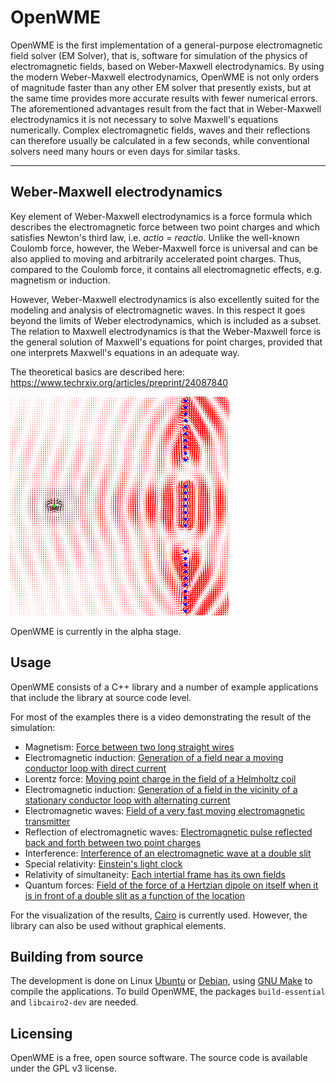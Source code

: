 # OpenWME

OpenWME is the first implementation of a general-purpose electromagnetic field solver (EM Solver), that is, software for simulation of the physics of electromagnetic fields, based on Weber-Maxwell electrodynamics. By using the modern Weber-Maxwell electrodynamics, OpenWME is not only orders of magnitude faster than any other EM solver that presently exists, but at the same time provides more accurate results with fewer numerical errors. The aforementioned advantages result from the fact that in Weber-Maxwell electrodynamics it is not necessary to solve Maxwell's equations numerically. Complex electromagnetic fields, waves and their reflections can therefore usually be calculated in a few seconds, while conventional solvers need many hours or even days for similar tasks.

------

## Weber-Maxwell electrodynamics

Key element of Weber-Maxwell electrodynamics is a force formula which describes the electromagnetic force between two point charges and which satisfies Newton's third law, i.e. *actio* = *reactio*. Unlike the well-known Coulomb force, however, the Weber-Maxwell force is universal and can be also applied to moving and arbitrarily accelerated point charges. Thus, compared to the Coulomb force, it contains all electromagnetic effects, e.g. magnetism or induction. 

However, Weber-Maxwell electrodynamics is also excellently suited for the modeling and analysis of electromagnetic waves. In this respect it goes beyond the limits of Weber electrodynamics, which is included as a subset. The relation to Maxwell electrodynamics is that the Weber-Maxwell force is the general solution of Maxwell's equations for point charges, provided that one interprets Maxwell's equations in an adequate way. 

The theoretical basics are described here: https://www.techrxiv.org/articles/preprint/24087840

![](examples/02_electromagnetic_waves/03_interference_at_a_double_slit/interference.gif)

OpenWME is currently in the alpha stage.

## Usage

OpenWME consists of a C++ library and a number of example applications that include the library at source code level.

For most of the examples there is a video demonstrating the result of the simulation:

- Magnetism: [Force between two long straight wires](examples/01_quasistatics/01_magnetic_force_between_wires/magnetic_force_between_wires.mp4?raw=true)
- Electromagnetic induction: [Generation of a field near a moving conductor loop with direct current](examples/01_quasistatics/02_moving_current_loop_dc_current/moving_current_loop_dc_current.mp4?raw=true)
- Lorentz force: [Moving point charge in the field of a Helmholtz coil](examples/01_quasistatics/03_point_particle_in_a_helmholtz_coil/point_particle_in_a_helmholtz_coil.mp4?raw=true)
- Electromagnetic induction: [Generation of a field in the vicinity of a stationary conductor loop with alternating current](examples/01_quasistatics/04_current_loop_with_ac_current/current_loop_with_ac_current.mp4?raw=true)
- Electromagnetic waves: [Field of a very fast moving electromagnetic transmitter](examples/02_electromagnetic_waves/01_moving_hertzian_dipole/moving_hertzian_dipole.mp4?raw=true)
- Reflection of electromagnetic waves: [Electromagnetic pulse reflected back and forth between two point charges](examples/02_electromagnetic_waves/02_reflection_two_resting_hertzian_dipols/reflection_two_resting_hertzian_dipols.mp4?raw=true)
- Interference: [Interference of an electromagnetic wave at a double slit](/home/sk/Arbeit/Quantino/OpenWME/examples/02_electromagnetic_waves/03_interference_at_a_double_slit/interference_at_a_double_slit.mp4?raw=true)
- Special relativity: [Einstein's light clock](examples/03_special_relativity/01_light_clock/light_clock.mp4?raw=true)
- Relativity of simultaneity: [Each intertial frame has its own fields](examples/03_special_relativity/02_reflection_moving_transmitter_resting_receiver/reflection_moving_transmitter_resting_receiver.mp4?raw=true)
- Quantum forces: [Field of the force of a Hertzian dipole on itself when it is in front of a double slit as a function of the location](examples/04_quantum_mechanics/01_quantum_forces_at_a_double_slit/quantum_forces_at_a_double_slit.png?raw=true)

For the visualization of the results, [Cairo](https://www.cairographics.org/) is currently used. However, the library can also be used without graphical elements.

## Building from source

The development is done on Linux [Ubuntu](https://ubuntu.com/) or [Debian](https://packages.debian.org/), using [GNU Make](https://www.gnu.org/software/make/) to compile the applications. To build OpenWME, the packages `build-essential` and `libcairo2-dev` are needed.

## Licensing

OpenWME is a free, open source software. The source code is available under the GPL v3 license.
